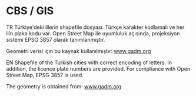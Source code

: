 # CBS / GIS

TR
Türkiye'deki illerin shapefile dosyası. Türkçe karakter kodlamalı ve her ilin plaka kodu var. Open Street Map ile uyumluluk açısında, projeksiyon sistemi EPSG 3857 olarak tanımlanmıştır. 

Geometri verisi için bu kaynak kullanılmıştır: www.gadm.org

EN
Shapefile of the Turkish cities with correct encoding of letters. In addition, the licence plate numbers are provided. For compliance with Open Street Map, EPSG 3857 is used.

The geometry is obtained from: www.gadm.org


